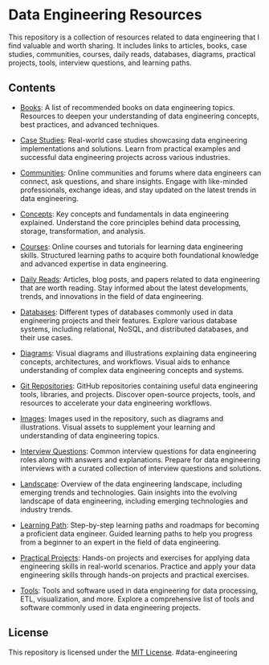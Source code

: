 
# Data Engineering Resources

This repository is a collection of resources related to data engineering that I find valuable and worth sharing. It includes links to articles, books, case studies, communities, courses, daily reads, databases, diagrams, practical projects, tools, interview questions, and learning paths.

## Contents

- [Books](books.md): A list of recommended books on data engineering topics.
  Resources to deepen your understanding of data engineering concepts, best practices, and advanced techniques.

- [Case Studies](case_studies.md): Real-world case studies showcasing data engineering implementations and solutions.
  Learn from practical examples and successful data engineering projects across various industries.

- [Communities](communities.md): Online communities and forums where data engineers can connect, ask questions, and share insights.
  Engage with like-minded professionals, exchange ideas, and stay updated on the latest trends in data engineering.

- [Concepts](concepts.md): Key concepts and fundamentals in data engineering explained.
  Understand the core principles behind data processing, storage, transformation, and analysis.

- [Courses](courses.md): Online courses and tutorials for learning data engineering skills.
  Structured learning paths to acquire both foundational knowledge and advanced expertise in data engineering.

- [Daily Reads](daily_reads.md): Articles, blog posts, and papers related to data engineering that are worth reading.
  Stay informed about the latest developments, trends, and innovations in the field of data engineering.

- [Databases](databases.md): Different types of databases commonly used in data engineering projects and their features.
  Explore various database systems, including relational, NoSQL, and distributed databases, and their use cases.

- [Diagrams](diagrams.md): Visual diagrams and illustrations explaining data engineering concepts, architectures, and workflows.
  Visual aids to enhance understanding of complex data engineering concepts and systems.

- [Git Repositories](git_repos.md): GitHub repositories containing useful data engineering tools, libraries, and projects.
  Discover open-source projects, tools, and resources to accelerate your data engineering workflows.

- [Images](images): Images used in the repository, such as diagrams and illustrations.
  Visual assets to supplement your learning and understanding of data engineering topics.

- [Interview Questions](interview_questions.md): Common interview questions for data engineering roles along with answers and explanations.
  Prepare for data engineering interviews with a curated collection of interview questions and solutions.

- [Landscape](landscape.md): Overview of the data engineering landscape, including emerging trends and technologies.
  Gain insights into the evolving landscape of data engineering, including emerging technologies and industry trends.

- [Learning Path](learning_path.md): Step-by-step learning paths and roadmaps for becoming a proficient data engineer.
  Guided learning paths to help you progress from a beginner to an expert in the field of data engineering.

- [Practical Projects](practical_projects.md): Hands-on projects and exercises for applying data engineering skills in real-world scenarios.
  Practice and apply your data engineering skills through hands-on projects and practical exercises.

- [Tools](tools.md): Tools and software used in data engineering for data processing, ETL, visualization, and more.
  Explore a comprehensive list of tools and software commonly used in data engineering projects.

## License

This repository is licensed under the [MIT License](LICENSE).
#data-engineering
